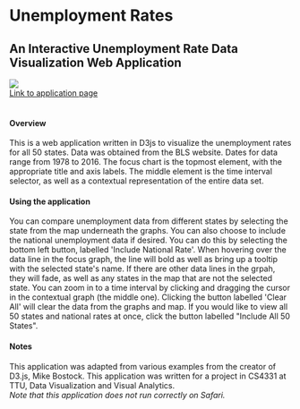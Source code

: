 # Unemployment Rates
## An Interactive Unemployment Rate Data Visualization Web Application 
[![](https://img.youtube.com/vi/X1pHHATD8mw/0.jpg)](https://www.youtube.com/watch?v=X1pHHATD8mw)<br/>
[Link to application page](https://dsalopek.github.io/UnemploymentRate-D3js/)<br/><br/>
#### Overview
This is a web application written in D3js to visualize the unemployment rates for all 50 states. Data was obtained from the BLS website. Dates for data range from 1978 to 2016.
The focus chart is the topmost element, with the appropriate title and axis labels. The middle element is the time interval selector, as well as a contextual representation of the entire data set.<br/>
#### Using the application
You can compare unemployment data from different states by selecting the state from the map underneath the graphs. You can also choose to include the national unemployment data if desired. You can do this by selecting the bottom left button, labelled 'Include National Rate'. When hovering over the data line in the focus graph, the line will bold as well as bring up a tooltip with the selected state's name. If there are other data lines in the grpah, they will fade, as well as any states in the map that are not the selected state. You can zoom in to a time interval by clicking and dragging the cursor in the contextual graph (the middle one). Clicking the button labelled 'Clear All' will clear the data from the graphs and map. If you would like to view all 50 states and national rates at once, click the button labelled "Include All 50 States".<br/>
#### Notes
This application was adapted from various examples from the creator of D3.js, Mike Bostock. This application was written for a project in CS4331 at TTU, Data Visualization and Visual Analytics.<br/>
*Note that this application does not run correctly on Safari.*
